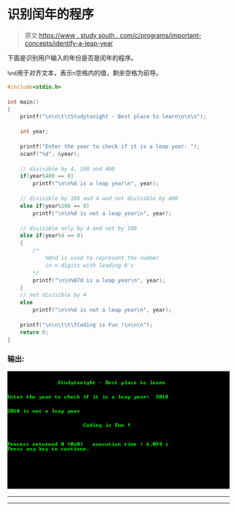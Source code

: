# 识别闰年的程序

> 原文:[https://www . study south . com/c/programs/important-concepts/identify-a-leap-year](https://www.studytonight.com/c/programs/important-concepts/identify-a-leap-year)

下面是识别用户输入的年份是否是闰年的程序。

`%nd`用于对齐文本，表示`n`空格内的值，剩余空格为前导。

```cpp
#include<stdio.h>

int main()
{
    printf("\n\n\t\tStudytonight - Best place to learn\n\n\n");

    int year;

    printf("Enter the year to check if it is a leap year: ");
    scanf("%d", &year);

    // divisible by 4, 100 and 400
    if(year%400 == 0)
        printf("\n\n%d is a leap year\n", year);

    // divisible by 100 and 4 and not divisible by 400
    else if(year%100 == 0)
        printf("\n\n%d is not a leap year\n", year);

    // divisible only by 4 and not by 100
    else if(year%4 == 0)
    {   
        /*
            %0nd is used to represent the number 
            in n digits with leading 0's
        */
        printf("\n\n%07d is a leap year\n", year); 
    }
    // not divisible by 4
    else
        printf("\n\n%d is not a leap year\n", year);

    printf("\n\n\t\t\tCoding is Fun !\n\n\n");
    return 0;
}
```

### 输出:

![Identify Leap Year Program](img/7fe4f60e48449271e67b05cb2da66f69.png)

* * *

* * *
